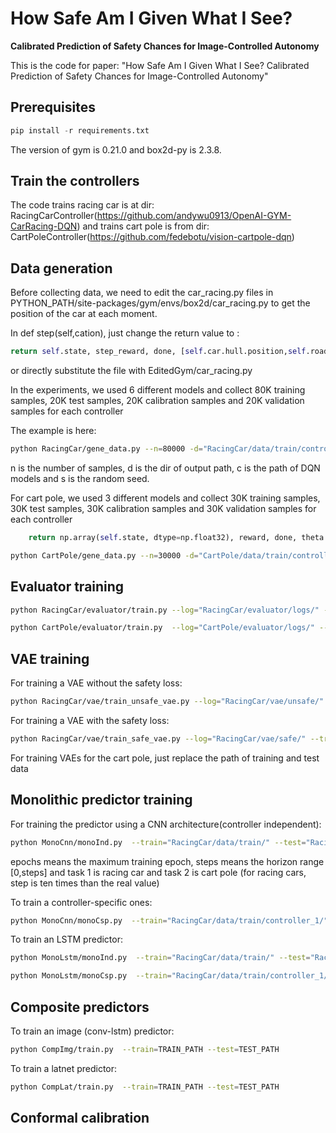 

# How Safe Am I Given What I See?

**Calibrated Prediction of Safety Chances for Image-Controlled Autonomy**

This is the code for paper: "How Safe Am I Given What I See?  Calibrated Prediction of Safety Chances for Image-Controlled Autonomy"


## Prerequisites

```python
pip install -r requirements.txt
```

The version of gym is 0.21.0 and box2d-py is 2.3.8.

## Train the controllers

The code trains racing car is at dir: RacingCarController(https://github.com/andywu0913/OpenAI-GYM-CarRacing-DQN) and trains cart pole is from dir: CartPoleController(https://github.com/fedebotu/vision-cartpole-dqn)

## Data generation

Before collecting data, we need to edit the car_racing.py files in PYTHON_PATH/site-packages/gym/envs/box2d/car_racing.py to get the position of the car at each moment.

In def step(self,cation), just change the return value to :

```python
return self.state, step_reward, done, [self.car.hull.position,self.road_poly,self.observation_space]
```
or directly substitute the file with EditedGym/car_racing.py

In the experiments, we used 6 different models and collect 80K training samples, 20K test samples, 20K calibration samples and 20K validation samples for each controller

The example is here:

```bash
python RacingCar/gene_data.py --n=80000 -d="RacingCar/data/train/controller_6/" -c="RacingCar/models/trial_600.h5" -s=0
```

n is the number of samples, d is the dir of output path, c is the path of DQN models and s is the random seed.

For cart pole, we used 3 different models and collect 30K training samples, 30K test samples, 30K calibration samples and 30K validation samples for each controller

```python
    return np.array(self.state, dtype=np.float32), reward, done, theta
```

```bash
python CartPole/gene_data.py --n=30000 -d="CartPole/data/train/controller_1/" -c="CartPole/models/policy_net_best1.pt" -s=0
```

## Evaluator training

```bash
python RacingCar/evaluator/train.py --log="RacingCar/evaluator/logs/" --train="RacingCar/data/train/" --test="RacingCar/data/test/"
```


```bash
python CartPole/evaluator/train.py  --log="CartPole/evaluator/logs/" --train="CartPole/data/train/" --test="CartPole/data/train/"
```

## VAE training

For training a VAE without the safety loss:

```bash
python RacingCar/vae/train_unsafe_vae.py --log="RacingCar/vae/unsafe/" --train="RacingCar/data/train/" --test="RacingCar/data/test/" --eva="RacingCar/models/eva.tar"
```

For training a VAE with the safety loss:

```bash
python RacingCar/vae/train_safe_vae.py --log="RacingCar/vae/safe/" --train="RacingCar/data/train/" --test="RacingCar/data/test/" --eva="RacingCar/models/eva.tar"
```

For training VAEs for the cart pole, just replace the path of training and test data


## Monolithic predictor training

For training the predictor using a CNN architecture(controller independent):


```bash
python MonoCnn/monoInd.py  --train="RacingCar/data/train/" --test="RacingCar/data/test/" --save="RacingCar/models/" --epochs=10 --steps=9 --task=1
```


epochs means the maximum training epoch, steps means the horizon range [0,steps] and task 1 is racing car and task 2 is cart pole (for racing cars, step is ten times than the real value)

To train a controller-specific ones:

```bash
python MonoCnn/monoCsp.py  --train="RacingCar/data/train/controller_1/" --test="RacingCar/data/test/controller_1/" --save="RacingCar/models/" --epochs=10 --steps=9 --task=1
```

To train an LSTM predictor:

```bash
python MonoLstm/monoInd.py  --train="RacingCar/data/train/" --test="RacingCar/data/test/" --save="RacingCar/models/" --epochs=10 --steps=9 --task=1 --vae="MonoLstm/safe_vae_best.tar"
```

```bash
python MonoLstm/monoCsp.py  --train="RacingCar/data/train/controller_1/" --test="RacingCar/data/test/controller_1/" --save="RacingCar/models/" --epochs=10 --steps=9 --task=1 --vae="MonoLstm/safe_vae_best.tar"
```


## Composite predictors

To train an image (conv-lstm) predictor:

```bash
python CompImg/train.py  --train=TRAIN_PATH --test=TEST_PATH
```

To train a latnet  predictor:

```bash
python CompLat/train.py  --train=TRAIN_PATH --test=TEST_PATH
```

## Conformal calibration



